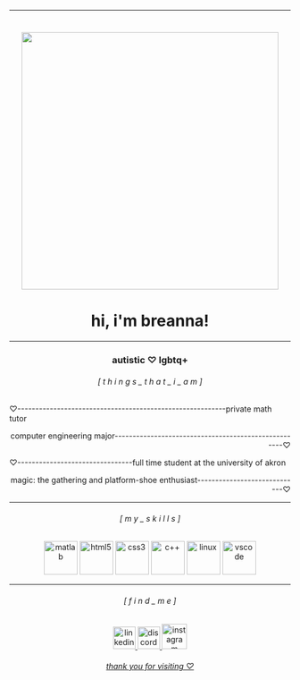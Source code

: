 ________________________________________________________________________________
<h1> </h1>
<p align="center">
<img width="460" src="https://user-images.githubusercontent.com/45157446/161337980-87a1b2e4-99ea-4fc8-ab1e-faa61357b40d.gif">
</p>

### <h1 align="center"> hi, i'm breanna! </h1>

___________________________________________________________________________________

<h3 align="center">  autistic  ♡  lgbtq+  </h3>
<h6 align="center">[  t h i n g s _ t h a t _ i _ a m  ] </h6>




<p align="left">♡----------------------------------------------------------private math tutor</p>
<p align="right">computer engineering major-----------------------------------------------------♡</p>
<p align="left">♡--------------------------------full time student at the university of akron</p>
<p align="right"> magic: the gathering and platform-shoe enthusiast-----------------------------♡</p>

________________________________________________________________________________

<h6 align="center">[  m y _ s k i l l s  ] </h6>

<p align="center"> <img title="matlab" height="60" src="https://upload.wikimedia.org/wikipedia/commons/2/21/Matlab_Logo.png"> <img title="html5" height="60" src="https://www.w3.org/html/logo/downloads/HTML5_Badge_512.png"> <img title="css3" height="60" src="https://upload.wikimedia.org/wikipedia/commons/thumb/6/62/CSS3_logo.svg/800px-CSS3_logo.svg.png"> <img title="c++" height="60" src="https://brandslogos.com/wp-content/uploads/thumbs/c-logo-vector.svg"> <img title="linux" height="60" src="https://1000logos.net/wp-content/uploads/2017/03/LINUX-LOGO.png"> <img title="vscode" height="60" src="https://upload.wikimedia.org/wikipedia/commons/thumb/9/9a/Visual_Studio_Code_1.35_icon.svg/2048px-Visual_Studio_Code_1.35_icon.svg.png"> </p>

________________________________________________________________________________

<h6 align="center">[  f i n d  _ m e  ] </h6>

<p align="center"> <a href="https://www.linkedin.com/in/breannalowery"> <img alt="linkedin" src="https://www.edigitalagency.com.au/wp-content/uploads/Linkedin-logo-png.png" height="40"> <a href="https://discordapp.com/users/bee! ♡#5188"> <img alt="discord" src="https://assets-global.website-files.com/6257adef93867e50d84d30e2/625eb604bb8605784489d361_Discord-Logo%2BWordmark-Color%20(1).png" height="40"> <a href="https://www.instagram.com/strawberry.almonds/"> <img alt="instagram" src="https://www.mvppub.ca/images/59-590993_follow-us-on-instagram-logo-png-clipart.png" height="45"> </p>

<h6 align="center"> thank you for visiting ♡</h6>
